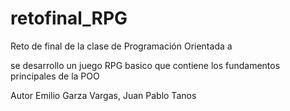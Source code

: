 # retofinal_RPG
Reto de final de la clase de Programación Orientada a 

se desarrollo un juego RPG basico que contiene los fundamentos principales de la POO

Autor Emilio Garza Vargas, Juan Pablo Tanos 